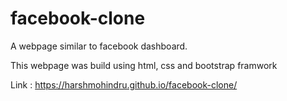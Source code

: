 # facebook-clone
A webpage similar to facebook dashboard.

This webpage was build using html, css and bootstrap framwork

Link : https://harshmohindru.github.io/facebook-clone/
